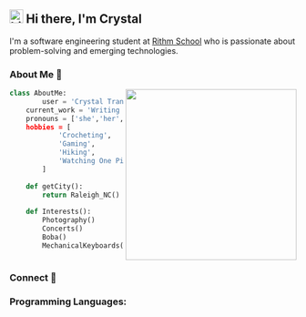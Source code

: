 ##  <img src="https://user-images.githubusercontent.com/1303154/88677602-1635ba80-d120-11ea-84d8-d263ba5fc3c0.gif" width="24px" alt="hi"> Hi there, I'm Crystal 



I'm a software engineering student at [Rithm School](https://github.com/rithmschool/) who is passionate about problem-solving and emerging technologies.



### About Me 💬
<img align="right" width="300" height="300" src="https://media.giphy.com/media/z4802TDa6JqIytePrG/giphy.gif">

```python
class AboutMe:
    	user = 'Crystal Tran'
	current_work = 'Writing code'
	pronouns = ['she','her','hers]
	hobbies = [
			'Crocheting',
			'Gaming',
			'Hiking',
			'Watching One Piece'
		]
	
	def getCity():
		return Raleigh_NC()
	
	def Interests():
		Photography()
		Concerts()
		Boba()
		MechanicalKeyboards()
	
 ```


<!-- About me section v.1 - not in use. 
- 😄 Pronouns: she/her/hers
- 🎮 I enjoy playing games 
- ⚡ Fun facts: I've hiked throughout southern Iceland <br>
      ( Valahnjúkur 🌄, Fagradalsfjall 🌋, Vatnajökull 🏔️ )
  
- 🌏 Talk to me about code, crochet, games, and hiking
-->

###  Connect 🔗


### Programming Languages:


